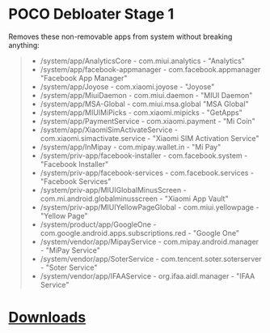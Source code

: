 # POCO Debloater Stage 1  
 Removes these non-removable apps from system without breaking anything:  
> - /system/app/AnalyticsCore - com.miui.analytics - "Analytics"  
> - /system/app/facebook-appmanager - com.facebook.appmanager "Facebook App Manager"  
> - /system/app/Joyose - com.xiaomi.joyose - "Joyose"  
> - /system/app/MiuiDaemon - com.miui.daemon - "MIUI Daemon"  
> - /system/app/MSA-Global - com.miui.msa.global "MSA Global"  
> - /system/app/MIUIMiPicks - com.xiaomi.mipicks - "GetApps"  
> - /system/app/PaymentService - com.xiaomi.payment - "Mi Coin"  
> - /system/app/XiaomiSimActivateService - com.xiaomi.simactivate.service - "Xiaomi SIM Activation Service"  
> - /system/app/InMipay - com.mipay.wallet.in - "Mi Pay"  
> - /system/priv-app/facebook-installer - com.facebook.system - "Facebook Installer"  
> - /system/priv-app/facebook-services - com.facebook.services - "Facebook Services"  
> - /system/priv-app/MIUIGlobalMinusScreen - com.mi.android.globalminusscreen - "Xiaomi App Vault"  
> - /system/priv-app/MIUIYellowPageGlobal - com.miui.yellowpage - "Yellow Page"  
> - /system/product/app/GoogleOne - com.google.android.apps.subscriptions.red - "Google One"  
> - /system/vendor/app/MipayService - com.mipay.android.manager - "MiPay Service"  
> - /system/vendor/app/SoterService - com.tencent.soter.soterserver - "Soter Service"  
> - /system/vendor/app/IFAAService - org.ifaa.aidl.manager - "IFAA Service"  
   
# [Downloads](https://github.com/symbuzzer/MIUI-Debloater-Magisk-Modules/releases)
